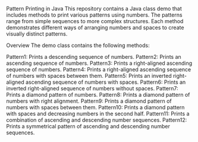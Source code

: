 Pattern Printing in Java
This repository contains a Java class demo that includes methods to print various patterns using numbers. The patterns range from simple sequences to more complex structures. Each method demonstrates different ways of arranging numbers and spaces to create visually distinct patterns.

Overview
The demo class contains the following methods:

Pattern1: Prints a descending sequence of numbers.
Pattern2: Prints an ascending sequence of numbers.
Pattern3: Prints a right-aligned ascending sequence of numbers.
Pattern4: Prints a right-aligned ascending sequence of numbers with spaces between them.
Pattern5: Prints an inverted right-aligned ascending sequence of numbers with spaces.
Pattern6: Prints an inverted right-aligned sequence of numbers without spaces.
Pattern7: Prints a diamond pattern of numbers.
Pattern8: Prints a diamond pattern of numbers with right alignment.
Pattern9: Prints a diamond pattern of numbers with spaces between them.
Pattern10: Prints a diamond pattern with spaces and decreasing numbers in the second half.
Pattern11: Prints a combination of ascending and descending number sequences.
Pattern12: Prints a symmetrical pattern of ascending and descending number sequences.
